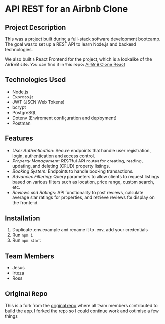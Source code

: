 # API REST for an Airbnb Clone

## Project Description

This was a project built during a full-stack software development bootcamp. The goal was to set up a REST API to learn Node.js and backend technologies.

We also built a React Frontend for the project, which is a lookalike of the AirBnB site. You can find it in this repo: [AirBnB Clone React](https://github.com/jgarciagalvez/AirBnB-clone-react)

## Technologies Used

- Node.js
- Express.js
- JWT (JSON Web Tokens)
- bcrypt
- PostgreSQL
- Dotenv (Enviroment configuration and deployment)
- Postman

## Features

- _User Authentication:_ Secure endpoints that handle user registration, login, authentication and access control.
- _Property Management:_ RESTful API routes for creating, reading, updating, and deleting (CRUD) property listings.
- _Booking System:_ Endpoints to handle booking transactions.
- _Advanced Filtering:_ Query parameters to allow clients to request listings based on various filters such as location, price range, custom search, etc.
- _Reviews and Ratings:_ API functionality to post reviews, calculate average star ratings for properties, and retrieve reviews for display on the frontend.

## Installation

1. Duplicate .env.example and rename it to .env, add your credentials
2. Run `npm i`
3. Run `npm start`

## Team Members

- Jesus
- Irteza
- Ross

## Original Repo

This is a fork from the [original repo](https://github.com/haikuacademy/B11G05-airbnb-api) where all team members contributed to build the app. I forked the repo so I could continue work and optimise a few things
